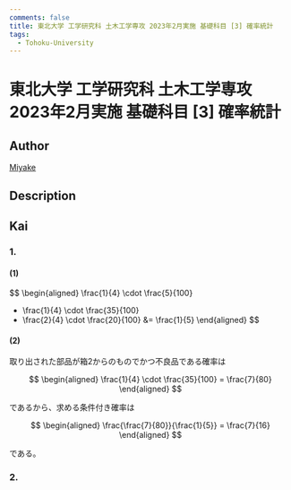 ```yaml
---
comments: false
title: 東北大学 工学研究科 土木工学専攻 2023年2月実施 基礎科目 [3] 確率統計
tags:
  - Tohoku-University
---
```

# 東北大学 工学研究科 土木工学専攻 2023年2月実施 基礎科目 \[3\] 確率統計

## **Author**
[Miyake](https://miyake.github.io/exams/index.html)

## **Description**

## **Kai**
### 1.
#### (1)

$$
\begin{aligned}
\frac{1}{4} \cdot \frac{5}{100}
+ \frac{1}{4} \cdot \frac{35}{100}
+ \frac{2}{4} \cdot \frac{20}{100}
&= \frac{1}{5}
\end{aligned}
$$

#### (2)
取り出された部品が箱2からのものでかつ不良品である確率は

$$
\begin{aligned}
\frac{1}{4} \cdot \frac{35}{100} = \frac{7}{80}
\end{aligned}
$$

であるから、求める条件付き確率は

$$
\begin{aligned}
\frac{\frac{7}{80}}{\frac{1}{5}} = \frac{7}{16}
\end{aligned}
$$

である。

### 2.